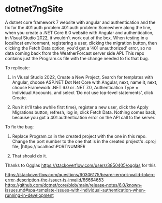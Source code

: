 # dotnet7ngSite
A dotnet core framework 7 website with angular and authentication and the fix for the 401 auth problem
401 auth problem: Somewhere along the line, when you create a .NET Core 6.0 website with Angular and authentication, in Visual Studio 2022, it wouldn't work out of the box. When testing in a localhost environment, registering a user, clicking the migration button, then clicking the Fetch Data option, you'd get a '401 unauthorized' error, so no data coming back from the WeatherForcast server side API. This repo contains just the Program.cs file with the change needed to fix that bug.

To replicate:
1. In Viusal Studio 2022, Create a New Project, Search for templates with Angular, choose ASP.NET Dot Net Core with Angular, next, name it, next, choose Framework .NET 6.0 or .NET 7.0, Authentication Type = Individual Accounts, and select 'Do not use top-level statements', click Create.

2. Run it (it'll take awhile first time), register a new user, click the Apply Migrations button, refresh, log in, click Fetch Data. Nothing comes back, because you got a 401 authentication error on the API call to the server.

To fix the bug:
1. Replace Program.cs in the created project with the one in this repo. Change the port number to the one that is in the created project's .cproj file, <PropertyGroup>|<SpaProxyServerUrl>https://localhost:PORTNUMBER</SpaProxyServerUrl>

2. That should do it.
  
Thanks to Ogglas https://stackoverflow.com/users/3850405/ogglas for this
  
https://stackoverflow.com/questions/60306175/bearer-error-invalid-token-error-description-the-issuer-is-invalid/66664653
https://github.com/dotnet/core/blob/main/release-notes/6.0/known-issues.md#spa-template-issues-with-individual-authentication-when-running-in-development


